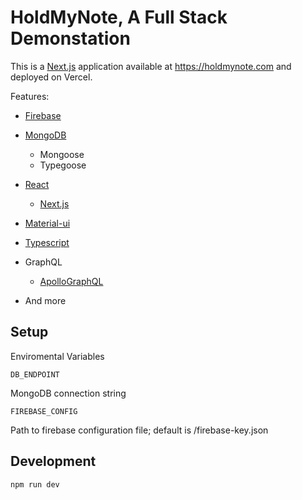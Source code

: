 # HoldMyNote, A Full Stack Demonstation
This is a [Next.js](https://nextjs.org/) application available at https://holdmynote.com and deployed on Vercel.

Features:
* [Firebase](https://firebase.com)
* [MongoDB](https://mongodb.com)
    * Mongoose
    * Typegoose
* [React](https://reactjs.org)
    * [Next.js](https://nextjs.org)
* [Material-ui](https://material-ui.com)
* [Typescript](https://www.typescriptlang.org/)
* GraphQL
    * [ApolloGraphQL](https://www.apollographql.com/)

* And more

## Setup

Enviromental Variables
```
DB_ENDPOINT
```
MongoDB connection string

```
FIREBASE_CONFIG
```
Path to firebase configuration file; default is /firebase-key.json

## Development

```
npm run dev
```


